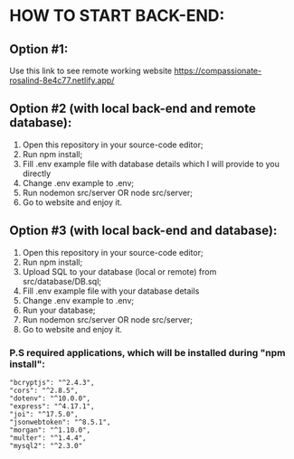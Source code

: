 ﻿# HOW TO START BACK-END:

## Option #1:

Use this link to see remote working website https://compassionate-rosalind-8e4c77.netlify.app/

## Option #2 (with local back-end and remote database):

1. Open this repository in your source-code editor;
2. Run npm install;
3. Fill .env example file with database details which I will provide to you directly
4. Change .env example to .env;
5. Run nodemon src/server OR node src/server;
6. Go to website and enjoy it.

## Option #3 (with local back-end and database):

1. Open this repository in your source-code editor;
2. Run npm install;
3. Upload SQL to your database (local or remote) from src/database/DB.sql;
4. Fill .env example file with your database details
6. Change .env example to .env;
6. Run your database;
7. Run nodemon src/server OR node src/server;
8. Go to website and enjoy it.

### P.S required applications, which will be installed during "npm install":
    "bcryptjs": "^2.4.3",
    "cors": "^2.8.5",
    "dotenv": "^10.0.0",
    "express": "^4.17.1",
    "joi": "^17.5.0",
    "jsonwebtoken": "^8.5.1",
    "morgan": "^1.10.0",
    "multer": "^1.4.4",
    "mysql2": "^2.3.0"
